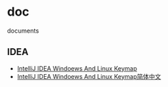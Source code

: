 # doc
documents

## IDEA

- [IntelliJ IDEA Windoews And Linux Keymap](./article/idea/keymap.en_US.md)     
- [IntelliJ IDEA Windoews And Linux Keymap简体中文](./article/idea/keymap.md)
